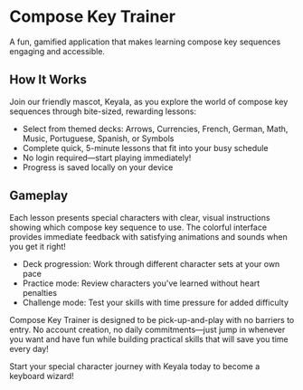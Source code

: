 # Compose Key Trainer

A fun, gamified application that makes learning compose key sequences engaging and accessible.

## How It Works

Join our friendly mascot, Keyala, as you explore the world of compose key sequences through bite-sized, rewarding lessons:

- Select from themed decks: Arrows, Currencies, French, German, Math, Music, Portuguese, Spanish, or Symbols
- Complete quick, 5-minute lessons that fit into your busy schedule
- No login required—start playing immediately!
- Progress is saved locally on your device

## Gameplay

Each lesson presents special characters with clear, visual instructions showing which compose key sequence to use. The colorful interface provides immediate feedback with satisfying animations and sounds when you get it right!

- Deck progression: Work through different character sets at your own pace
- Practice mode: Review characters you've learned without heart penalties
- Challenge mode: Test your skills with time pressure for added difficulty

Compose Key Trainer is designed to be pick-up-and-play with no barriers to entry. No account creation, no daily commitments—just jump in whenever you want and have fun while building practical skills that will save you time every day!

Start your special character journey with Keyala today to become a keyboard wizard!
